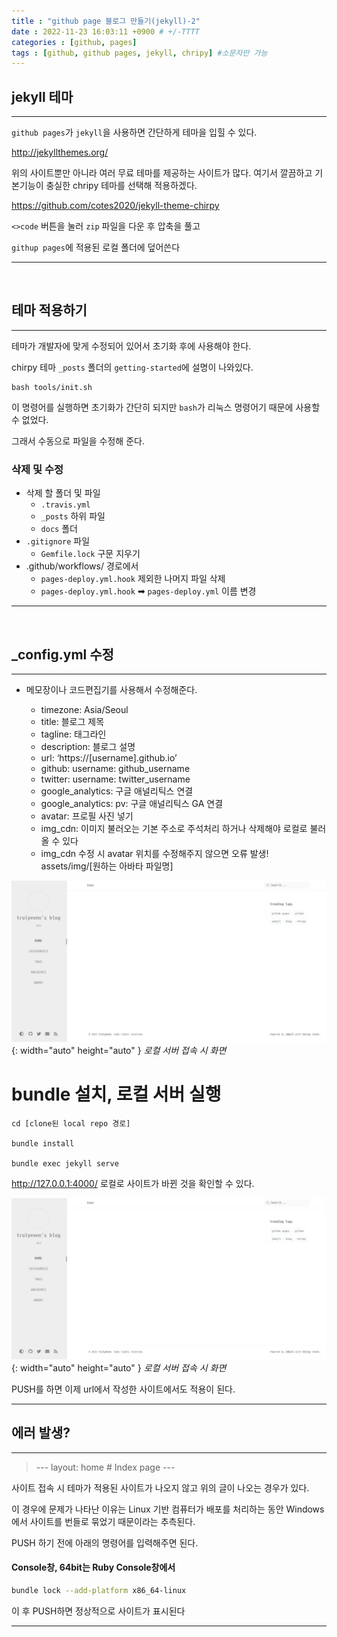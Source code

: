 ```yaml
---
title : "github page 블로그 만들기(jekyll)-2"
date : 2022-11-23 16:03:11 +0900 # +/-TTTT
categories : [github, pages]
tags : [github, github pages, jekyll, chripy] #소문자만 가능
---
```



## jekyll 테마

---
`github pages`가 `jekyll`을 사용하면 간단하게 테마을 입힐 수 있다.

<http://jekyllthemes.org/>

위의 사이트뿐만 아니라 여러 무료 테마를 제공하는 사이트가 많다.
여기서 깔끔하고 기본기능이 충실한 chripy 테마를 선택해 적용하겠다.

<https://github.com/cotes2020/jekyll-theme-chirpy>

`<>code` 버튼을 눌러 `zip` 파일을 다운 후 압축을 풀고

`githup pages`에 적용된 로컬 폴더에 덮어쓴다

---
<br>


## 테마 적용하기

---

테마가 개발자에 맞게 수정되어 있어서 초기화 후에 사용해야 한다. 

chirpy 테마 `_posts` 폴더의 `getting-started`에 설명이 나와있다.

```
bash tools/init.sh
```

이 명령어를 실행하면 초기화가 간단히 되지만 `bash`가 리눅스 명령어기 때문에 사용할 수 없었다.

그래서 수동으로 파일을 수정해 준다.


### 삭제 및 수정

- 삭제 할 폴더 및 파일
  + `.travis.yml`
  + `_posts` 하위 파일
  + `docs` 폴더
- `.gitignore` 파일
  + `Gemfile.lock` 구문 지우기
- .github/workflows/ 경로에서
  + `pages-deploy.yml.hook` 제외한 나머지 파일 삭제
  + `pages-deploy.yml.hook` ➡ `pages-deploy.yml` 이름 변경

---
<br>


## _config.yml 수정

---
 - 메모장이나 코드편집기를 사용해서 수정해준다.

    * timezone: Asia/Seoul
    * title: 블로그 제목
    * tagline: 태그라인
    * description: 블로그 설명
    * url: ‘https://[username].github.io’
    * github: username: github_username
    * twitter: username: twitter_username
    * google_analytics: 구글 애널리틱스 연결
    * google_analytics: pv: 구글 애널리틱스 GA 연결
    * avatar: 프로필 사진 넣기
    * img_cdn: 이미지 불러오는 기본 주소로 주석처리 하거나 삭제해야 로컬로 불러올 수 있다
    * img_cdn 수정 시 avatar 위치를 수정해주지 않으면 오류 발생! assets/img/[원하는 아바타 파일명]


![Desktop View](/assets/img/github/localtest.png){: width="auto" height="auto" }
_로컬 서버 접속 시 화면_

# bundle 설치, 로컬 서버 실행
``` 
cd [clone된 local repo 경로]

bundle install

bundle exec jekyll serve
```
<http://127.0.0.1:4000/>
로컬로 사이트가 바뀐 것을 확인할 수 있다.

![Desktop View](/assets/img/github/localtest.png){: width="auto" height="auto" }
_로컬 서버 접속 시 화면_

PUSH를 하면 이제 url에서 작성한 사이트에서도 적용이 된다.

---





## 에러 발생?

---

> --- layout: home # Index page ---

사이트 접속 시 테마가 적용된 사이트가 나오지 않고 위의 글이 나오는 경우가 있다.

이 경우에 문제가 나타난 이유는 Linux 기반 컴퓨터가 배포를 처리하는 동안 Windows에서 사이트를 번들로 묶었기 때문이라는 추측된다.

PUSH 하기 전에 아래의 명령어를 입력해주면 된다.

#### Console창, 64bit는 Ruby Console창에서

```bash
bundle lock --add-platform x86_64-linux
```

이 후 PUSH하면 정상적으로 사이트가 표시된다

---
<br>

